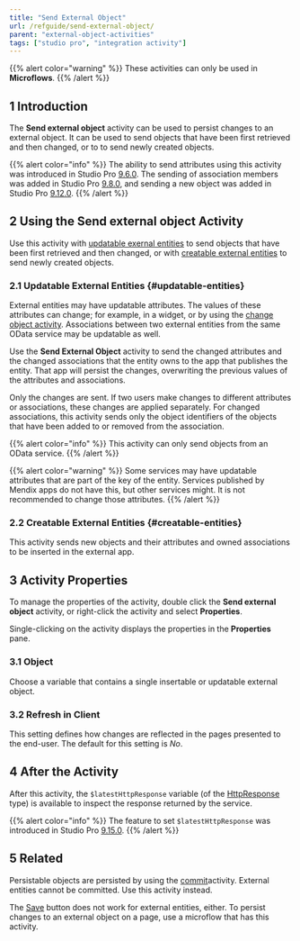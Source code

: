 ```yaml
---
title: "Send External Object"
url: /refguide/send-external-object/
parent: "external-object-activities"
tags: ["studio pro", "integration activity"]
---
```

{{% alert color="warning" %}}
These activities can only be used in **Microflows**.
{{% /alert %}}

## 1 Introduction

The **Send external object** activity can be used to persist changes to an external object. It can be used to send objects that have been first retrieved and then changed, or to to send newly created objects.

{{% alert color="info" %}}
The ability to send attributes using this activity was introduced in Studio Pro [9.6.0](/releasenotes/studio-pro/9.6/). The sending of association members was added in Studio Pro [9.8.0](/releasenotes/studio-pro/9.8/), and sending a new object was added in Studio Pro [9.12.0](/releasenotes/studio-pro/9.12/).
{{% /alert %}}

## 2 Using the **Send external object** Activity

Use this activity with [updatable exernal entities](#updatable-entities) to send objects that have been first retrieved and then changed, or with [creatable external entities](#creatable-entities) to send newly created objects.

### 2.1 Updatable External Entities {#updatable-entities}

External entities may have updatable attributes. The values of these attributes can change; for example, in a widget, or by using the [change object activity](/refguide/change-object/). Associations between two external entities from the same OData service may be updatable as well.

Use the **Send External Object** activity to send the changed attributes and the changed associations that the entity owns to the app that publishes the entity. That app will persist the changes, overwriting the previous values of the attributes and associations.

Only the changes are sent. If two users make changes to different attributes or associations, these changes are applied separately. For changed associations, this activity sends only the object identifiers of the objects that have been added to or removed from the association.

{{% alert color="info" %}}
This activity can only send objects from an OData service.
{{% /alert %}}

{{% alert color="warning" %}}
Some services may have updatable attributes that are part of the key of the entity. Services published by Mendix apps do not have this, but other services might. It is not recommended to change those attributes.
{{% /alert %}}

### 2.2 Creatable External Entities {#creatable-entities}

This activity sends new objects and their attributes and owned associations to be inserted in the external app.

## 3 Activity Properties

To manage the properties of the activity, double click the **Send external object** activity, or right-click the activity and select **Properties**. 

Single-clicking on the activity displays the properties in the **Properties** pane.

### 3.1 Object

Choose a variable that contains a single insertable or updatable external object.

### 3.2 Refresh in Client

This setting defines how changes are reflected in the pages presented to the end-user. The default for this setting is *No*.

## 4 After the Activity

After this activity, the `$latestHttpResponse` variable (of the [HttpResponse](/refguide/http-request-and-response-entities/#http-response) type) is available to inspect the response returned by the service.

{{% alert color="info" %}}
The feature to set `$latestHttpResponse` was introduced in Studio Pro [9.15.0](/releasenotes/studio-pro/9.15/).
{{% /alert %}}

## 5 Related

Persistable objects are persisted by using the [commit](/refguide/committing-objects/)activity. External entities cannot be committed. Use this activity instead.

The [Save](/refguide/button-widgets/) button does not work for external entities, either. To persist changes to an external object on a page, use a microflow that has this activity.
